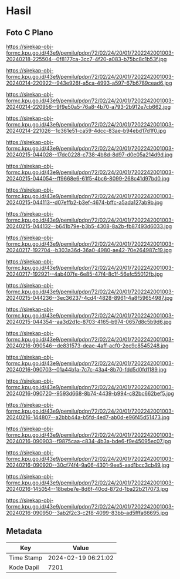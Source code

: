 # Hasil

## Foto C Plano

https://sirekap-obj-formc.kpu.go.id/43e9/pemilu/pdpr/72/02/24/20/01/7202242001003-20240218-225504--0f8177ca-3cc7-4f20-a083-b75bc8c1b53f.jpg

https://sirekap-obj-formc.kpu.go.id/43e9/pemilu/pdpr/72/02/24/20/01/7202242001003-20240214-220922--943e926f-a5ca-4993-a597-67b6789cead6.jpg

https://sirekap-obj-formc.kpu.go.id/43e9/pemilu/pdpr/72/02/24/20/01/7202242001003-20240214-220956--9f9e50a5-76a8-4b70-a793-2b912e7cb662.jpg

https://sirekap-obj-formc.kpu.go.id/43e9/pemilu/pdpr/72/02/24/20/01/7202242001003-20240214-221026--1c361e51-ca59-4dcc-83ae-b94ebd17d1f0.jpg

https://sirekap-obj-formc.kpu.go.id/43e9/pemilu/pdpr/72/02/24/20/01/7202242001003-20240215-044028--17dc0228-c738-4b8d-8d97-d0e05a214d9d.jpg

https://sirekap-obj-formc.kpu.go.id/43e9/pemilu/pdpr/72/02/24/20/01/7202242001003-20240215-044054--ff9668e6-61f5-4bc6-8099-268c41d97bd0.jpg

https://sirekap-obj-formc.kpu.go.id/43e9/pemilu/pdpr/72/02/24/20/01/7202242001003-20240215-044113--d07effb2-b3ef-4674-bffc-a5ada127ab9b.jpg

https://sirekap-obj-formc.kpu.go.id/43e9/pemilu/pdpr/72/02/24/20/01/7202242001003-20240215-044132--b641b79e-b3b5-4308-8a2b-fb87493d6033.jpg

https://sirekap-obj-formc.kpu.go.id/43e9/pemilu/pdpr/72/02/24/20/01/7202242001003-20240217-192704--b303a36d-36a0-4980-ae42-70e264987c19.jpg

https://sirekap-obj-formc.kpu.go.id/43e9/pemilu/pdpr/72/02/24/20/01/7202242001003-20240217-192921--4ab407fe-6e85-47f4-8c1f-56efc55012fb.jpg

https://sirekap-obj-formc.kpu.go.id/43e9/pemilu/pdpr/72/02/24/20/01/7202242001003-20240215-044236--3ec36237-4cd4-4828-8961-4a8f59654987.jpg

https://sirekap-obj-formc.kpu.go.id/43e9/pemilu/pdpr/72/02/24/20/01/7202242001003-20240215-044354--aa3d2d1c-8703-4165-b974-0657d8c5b9d6.jpg

https://sirekap-obj-formc.kpu.go.id/43e9/pemilu/pdpr/72/02/24/20/01/7202242001003-20240216-090546--de831573-deae-4aff-acf0-2ec9c8545248.jpg

https://sirekap-obj-formc.kpu.go.id/43e9/pemilu/pdpr/72/02/24/20/01/7202242001003-20240216-090703--01a44b1a-7c7c-43a4-8b70-fdd5d0fd1189.jpg

https://sirekap-obj-formc.kpu.go.id/43e9/pemilu/pdpr/72/02/24/20/01/7202242001003-20240216-090720--9593d668-8b74-4439-b994-c82bc662bef5.jpg

https://sirekap-obj-formc.kpu.go.id/43e9/pemilu/pdpr/72/02/24/20/01/7202242001003-20240216-144807--a2bbb44a-b5fd-4ed7-ab0d-e96f45d51473.jpg

https://sirekap-obj-formc.kpu.go.id/43e9/pemilu/pdpr/72/02/24/20/01/7202242001003-20240216-090903--f9875caa-c834-4b3a-bde6-f9e45095ec07.jpg

https://sirekap-obj-formc.kpu.go.id/43e9/pemilu/pdpr/72/02/24/20/01/7202242001003-20240216-090920--30cf74f4-9a06-4301-9ee5-aad1bcc3cb49.jpg

https://sirekap-obj-formc.kpu.go.id/43e9/pemilu/pdpr/72/02/24/20/01/7202242001003-20240216-145054--18bebe7e-8d6f-40cd-872d-1ba22b217073.jpg

https://sirekap-obj-formc.kpu.go.id/43e9/pemilu/pdpr/72/02/24/20/01/7202242001003-20240216-090950--3ab2f2c3-c2f8-4099-83bb-ad5fffa66695.jpg


## Metadata

| Key        | Value               |
| ---------- | ------------------- |
| Time Stamp | 2024-02-19 06:21:02 |
| Kode Dapil | 7201                |



